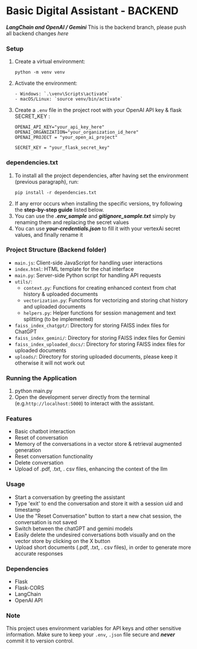 # Basic Digital Assistant - BACKEND 
***LangChain and OpenAI / Gemini***
This is the backend branch, please push all backend changes *here* 

### Setup
1. Create a virtual environment:
   ```
   python -m venv venv
   ```
2. Activate the environment:
   ```
   - Windows: `.\venv\Scripts\activate`
   - macOS/Linux: `source venv/bin/activate`
   ```
3. Create a `.env` file in the project root with your OpenAI API key & flask SECRET_KEY :
   ```
   OPENAI_API_KEY="your_api_key_here"
   OPENAI_ORGANIZATION="your_organization_id_here"
   OPENAI_PROJECT = "your_open_ai_project"

   SECRET_KEY = "your_flask_secret_key"
   ```
### dependencies.txt
1. To install all the project dependencies, after having set the environment (previous paragraph), run:
   ```
   pip install -r dependencies.txt
   ```
3. If any error occurs when installing the specific versions, try following the **step-by-step guide** listed below.
4. You can use the ***.env_sample*** and ***gitignore_sample.txt*** simply by renaming them and replacing the secret values
5. You can use ***your-credentials.json*** to fill it with your vertexAi secret values, and finally rename it 

### Project Structure (Backend folder)

- `main.js`: Client-side JavaScript for handling user interactions
- `index.html`: HTML template for the chat interface
- `main.py`: Server-side Python script for handling API requests
- `utils/`:
  - `context.py`: Functions for creating enhanced context from chat history & uploaded documents
  - `vectorization.py`: Functions for vectorizing and storing chat history and uploaded documents
  - `helpers.py`: Helper functions for session management and text splitting (to be implemented)
- `faiss_index_chatgpt/`: Directory for storing FAISS index files for ChatGPT
- `faiss_index_gemini/`: Directory for storing FAISS index files for Gemini
- `faiss_index_uploaded_docs/`: Directory for storing FAISS index files for uploaded documents
- `uploads/`: Directory for storing uploaded documents, please keep it otherwise it will not work out 

### Running the Application
1. python main.py
2. Open the development server directly from the terminal (e.g.`http://localhost:5000`) to interact with the assistant.

### Features
- Basic chatbot interaction
- Reset of conversation
- Memory of the conversations in a vector store & retrieval augmented generation
- Reset conversation functionality
- Delete conversation
- Upload of .pdf, .txt, . csv files, enhancing the context of the llm

### Usage
- Start a conversation by greeting the assistant
- Type 'exit' to end the conversation and store it with a session uid and timestamp
- Use the "Reset Conversation" button to start a new chat session, the conversation is not saved
- Switch between the chatGPT and gemini models
- Easily delete the undesired conversations both visually and on the vector store by clicking on the X button 
- Upload short documents (.pdf, .txt, . csv files), in order to generate more accurate responses

### Dependencies
- Flask
- Flask-CORS
- LangChain
- OpenAI API

### Note
This project uses environment variables for API keys and other sensitive information. Make sure to keep your `.env`, `.json` file secure and ***never*** commit it to version control.


